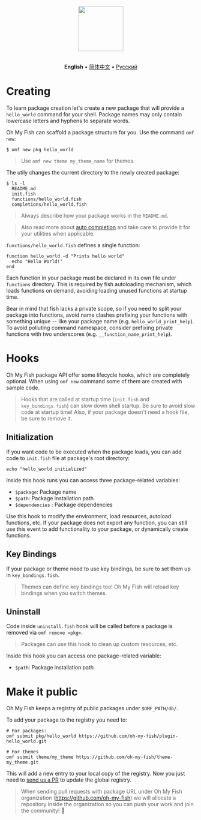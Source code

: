 <div align="center">
  <a href="http://github.com/oh-my-fish/oh-my-fish">
    <img width=120px  src="https://cloud.githubusercontent.com/assets/8317250/8510172/f006f0a4-230f-11e5-98b6-5c2e3c87088f.png">
  </a>
</div>

<br>

<p align="center">
  <b>English</b> &bull;
  <a href="../zh-CN/Packages.md">简体中文</a> &bull;
  <a href="../ru-RU/Packages.md">Русский</a>
</p>

# Creating

To learn package creation let's create a new package that will provide a `hello_world` command for your shell. Package names may only contain lowercase letters and hyphens to separate words.

Oh My Fish can scaffold a package structure for you. Use the command `omf new`:

```fish
$ omf new pkg hello_world
```

> Use `omf new theme my_theme_name` for themes.

The utily changes the current directory to the newly created package:

```
$ ls -l
  README.md
  init.fish
  functions/hello_world.fish
  completions/hello_world.fish
```

>Always describe how your package works in the `README.md`.


>Also read more about [auto completion](http://fishshell.com/docs/current/commands.html#complete) and take care to provide it for your utilities when applicable.

`functions/hello_world.fish` defines a single function:

```fish
function hello_world -d "Prints hello world"
  echo "Hello World!"
end
```

Each function in your package must be declared in its own file under `functions` directory. This is required by fish autoloading mechanism, which loads functions on demand, avoiding loading unused functions at startup time.

Bear in mind that fish lacks a private scope, so if you need to split your package into functions,  avoid name clashes prefixing your functions with something unique -- like your package name (e.g. `hello_world_print_help`). To avoid polluting command namespace, consider prefixing private functions with two underscores (e.g. `__function_name_print_help`).

# Hooks

Oh My Fish package API offer some lifecycle hooks, which are completely optional. When using `omf new` command some of them are created with sample code.

>Hooks that are called at startup time (`init.fish` and `key_bindings.fish`) can slow down shell startup. Be sure to avoid slow code at startup time! Also, if your package doesn't need a hook file, be sure to remove it.

## Initialization

If you want code to be executed when the package loads, you can add code to `init.fish` file at package's root directory:

```fish
echo "hello_world initialized"
```

Inside this hook runs you can access three package-related variables:

* `$package`: Package name
* `$path`: Package installation path
* `$dependencies` : Package dependencies

Use this hook to modify the environment, load resources, autoload functions, etc. If your package does not export any function, you can still use this event to add functionality to your package, or dynamically create functions.

## Key Bindings

If your package or theme need to use key bindings, be sure to set them up in `key_bindings.fish`.

>Themes can define key bindings too! Oh My Fish will reload key bindings when you switch themes.

## Uninstall

Code inside `uninstall.fish` hook will be called before a package is removed via `omf remove <pkg>`. 

>Packages can use this hook to clean up custom resources, etc.

Inside this hook you can access one package-related variable:

* `$path`: Package installation path

# Make it public

Oh My Fish keeps a registry of public packages under `$OMF_PATH/db/`.

To add your package to the registry you need to:

```fish
# For packages:
omf submit pkg/hello_world https://github.com/oh-my-fish/plugin-hello_world.git

# For themes
omf submit theme/my_theme https://github.com/oh-my-fish/theme-my_theme.git
```

This will add a new entry to your local copy of the registry. Now you just need to [send us a PR][omf-pulls-link] to update the global registry.

>When sending pull requests with package URL under Oh My Fish organization (https://github.com/oh-my-fish) we will allocate a repository inside the organization so you can push your work and join the community! :tada:


[omf-pulls-link]: https://github.com/oh-my-fish/oh-my-fish/pulls
